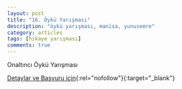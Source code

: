 ```yaml
---
layout: post
title: "16. Öykü Yarışması"
description: "öykü yarışması, manisa, yunusemre"
category: articles
tags: [hikaye yarışması]
comments: true
---
```


Onaltıncı Öykü Yarışması

[Detaylar ve Başvuru için](http://sme.meb.k12.tr/icerikler/oyku-yarismasi_6549301.html?utm_source=edebiyatyarismalari.com&utm_medium=affiliate&utm_campaign=cpc){:rel="nofollow"}{:target="_blank"}